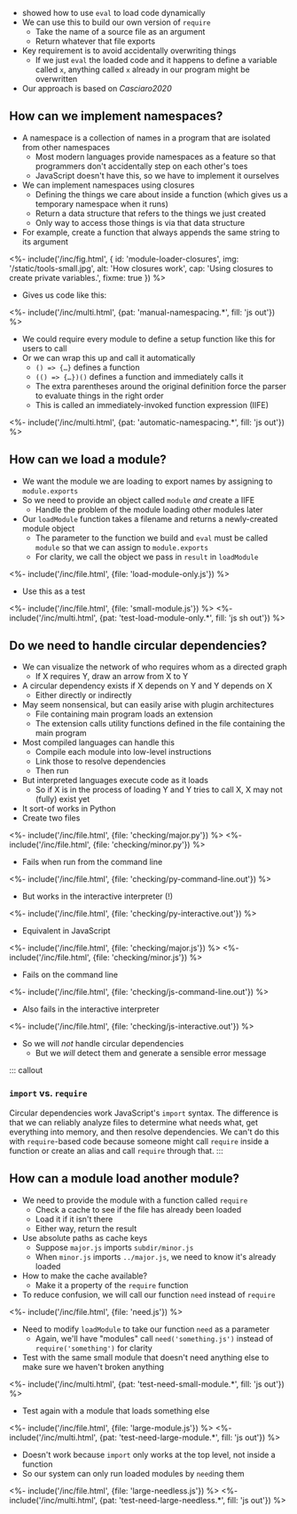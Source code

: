 ---
---

-   <xref key="file-interpolator"></xref> showed how to use `eval` to load code dynamically
-   We can use this to build our own version of `require`
    -   Take the name of a source file as an argument
    -   Return whatever that file exports
-   Key requirement is to avoid accidentally overwriting things
    -   If we just `eval` the loaded code and it happens to define a variable called `x`,
        anything called `x` already in our program might be overwritten
-   Our approach is based on <cite>Casciaro2020</cite>

## How can we implement namespaces?

-   A <g key="namespace">namespace</g> is a collection of names in a program that are isolated from other namespaces
    -   Most modern languages provide namespaces as a feature so that programmers don't accidentally step on each other's toes
    -   JavaScript doesn't have this, so we have to implement it ourselves
-   We can implement namespaces using <g key="closure">closures</g>
    -   Defining the things we care about inside a function (which gives us a temporary namespace when it runs)
    -   Return a data structure that refers to the things we just created
    -   Only way to access those things is via that data structure
-   For example, create a function that always appends the same string to its argument

<%- include('/inc/fig.html', {
    id: 'module-loader-closures',
    img: '/static/tools-small.jpg',
    alt: 'How closures work',
    cap: 'Using closures to create private variables.',
    fixme: true
}) %>

-   Gives us code like this:

<%- include('/inc/multi.html', {pat: 'manual-namespacing.*', fill: 'js out'}) %>

-   We could require every module to define a setup function like this for users to call
-   Or we can wrap this up and call it automatically
    -   `() => {…}` defines a function
    -   `(() => {…})()` defines a function and immediately calls it
    -   The extra parentheses around the original definition force the parser to evaluate things in the right order
    -   This is called an <g key="iife">immediately-invoked function expression</g> (IIFE)

<%- include('/inc/multi.html', {pat: 'automatic-namespacing.*', fill: 'js out'}) %>

## How can we load a module?

-   We want the module we are loading to export names by assigning to `module.exports`
-   So we need to provide an object called `module` *and* create a IIFE
    -   Handle the problem of the module loading other modules later
-   Our `loadModule` function takes a filename and returns a newly-created module object
    -   The parameter to the function we build and `eval` must be called `module` so that we can assign to `module.exports`
    -   For clarity, we call the object we pass in `result` in `loadModule`

<%- include('/inc/file.html', {file: 'load-module-only.js'}) %>

-   Use this as a test

<%- include('/inc/file.html', {file: 'small-module.js'}) %>
<%- include('/inc/multi.html', {pat: 'test-load-module-only.*', fill: 'js sh out'}) %>

## Do we need to handle circular dependencies?

-   We can visualize the network of who requires whom as a <g key="directed_graph">directed graph</g>
    -   If X requires Y, draw an arrow from X to Y
-   A <g key="circular_dependency">circular dependency</g> exists if X depends on Y and Y depends on X
    -   Either directly or indirectly
-   May seem nonsensical, but can easily arise with <g key="plugin_architecture">plugin architectures</g>
    -   File containing main program loads an extension
    -   The extension calls utility functions defined in the file containing the main program
-   Most <g key="compiled_language">compiled languages</g> can handle this
    -   Compile each module into low-level instructions
    -   <g key="link">Link</g> those to resolve dependencies
    -   Then run
-   But <g key="interpreted_language">interpreted languages</g> execute code as it loads
    -   So if X is in the process of loading Y and Y tries to call X,
        X may not (fully) exist yet
-   It sort-of works in Python
-   Create two files

<%- include('/inc/file.html', {file: 'checking/major.py'}) %>
<%- include('/inc/file.html', {file: 'checking/minor.py'}) %>

-   Fails when run from the command line

<%- include('/inc/file.html', {file: 'checking/py-command-line.out'}) %>

-   But works in the interactive interpreter (!)

<%- include('/inc/file.html', {file: 'checking/py-interactive.out'}) %>

-   Equivalent in JavaScript

<%- include('/inc/file.html', {file: 'checking/major.js'}) %>
<%- include('/inc/file.html', {file: 'checking/minor.js'}) %>

-   Fails on the command line

<%- include('/inc/file.html', {file: 'checking/js-command-line.out'}) %>

-   Also fails in the interactive interpreter

<%- include('/inc/file.html', {file: 'checking/js-interactive.out'}) %>

-   So we will *not* handle circular dependencies
    -   But we *will* detect them and generate a sensible error message

::: callout
### `import` vs. `require`

Circular dependencies work JavaScript's `import` syntax.
The difference is that we can reliably analyze files to determine what needs what,
get everything into memory,
and then resolve dependencies.
We can't do this with `require`-based code
because someone might call `require` inside a function
or create an alias and call `require` through that.
:::

## How can a module load another module?

-   We need to provide the module with a function called `require`
    -   Check a <g key="cache">cache</g> to see if the file has already been loaded
    -   Load it if it isn't there
    -   Either way, return the result
-   Use absolute paths as cache keys
    -   Suppose `major.js` imports `subdir/minor.js`
    -   When `minor.js` imports `../major.js`, we need to know it's already loaded
-   How to make the cache available?
    -   Make it a property of the `require` function
-   To reduce confusion, we will call our function `need` instead of `require`

<%- include('/inc/file.html', {file: 'need.js'}) %>

-   Need to modify `loadModule` to take our function `need` as a parameter
    -   Again, we'll have "modules" call `need('something.js')` instead of `require('something')` for clarity
-   Test with the same small module that doesn't need anything else to make sure we haven't broken anything

<%- include('/inc/multi.html', {pat: 'test-need-small-module.*', fill: 'js out'}) %>

-   Test again with a module that loads something else

<%- include('/inc/file.html', {file: 'large-module.js'}) %>
<%- include('/inc/multi.html', {pat: 'test-need-large-module.*', fill: 'js out'}) %>

-   Doesn't work because `import` only works at the top level, not inside a function
-   So our system can only run loaded modules by `need`ing them

<%- include('/inc/file.html', {file: 'large-needless.js'}) %>
<%- include('/inc/multi.html', {pat: 'test-need-large-needless.*', fill: 'js out'}) %>
